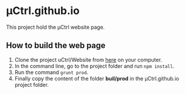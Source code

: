 # μCtrl.github.io

This project hold the μCtrl website page.

## How to build the web page
1. Clone the project uCtrl/Website from [here](https://github.com/uCtrl/Website) on your computer.
2. In the command line, go to the project folder and run `npm install`.
3. Run the command `grunt prod`.
4. Finally copy the content of the folder **buil/prod** in the μCtrl.github.io project folder.
